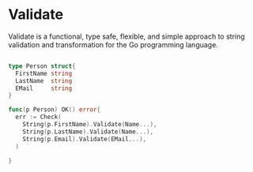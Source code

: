Validate 
========
Validate is a functional, type safe, flexible, and simple approach to string validation and transformation for the Go programming language.


```go

type Person struct{
  FirstName string
  LastName  string
  EMail     string
}

func(p Person) OK() error{
  err := Check(
    String(p.FirstName).Validate(Name...), 
    String(p.LastName).Validate(Name...),
    String(p.Email).Validate(EMail...),
  )

}

```

